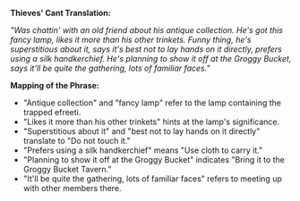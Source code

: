 **Thieves' Cant Translation:**

_"Was chattin' with an old friend about his antique collection. He's got this fancy lamp, likes it more than his other trinkets. Funny thing, he's superstitious about it, says it's best not to lay hands on it directly, prefers using a silk handkerchief. He's planning to show it off at the Groggy Bucket, says it'll be quite the gathering, lots of familiar faces."_

**Mapping of the Phrase:**

- "Antique collection" and "fancy lamp" refer to the lamp containing the trapped efreeti.
- "Likes it more than his other trinkets" hints at the lamp's significance.
- "Superstitious about it" and "best not to lay hands on it directly" translate to "Do not touch it."
- "Prefers using a silk handkerchief" means "Use cloth to carry it."
- "Planning to show it off at the Groggy Bucket" indicates "Bring it to the Groggy Bucket Tavern."
- "It'll be quite the gathering, lots of familiar faces" refers to meeting up with other members there.